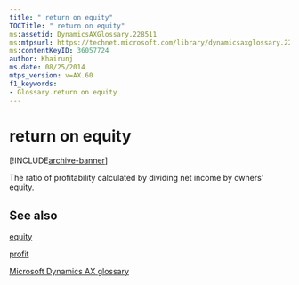 ```yaml
---
title: " return on equity"
TOCTitle: " return on equity"
ms:assetid: DynamicsAXGlossary.228511
ms:mtpsurl: https://technet.microsoft.com/library/dynamicsaxglossary.228511(v=AX.60)
ms:contentKeyID: 36057724
author: Khairunj
ms.date: 08/25/2014
mtps_version: v=AX.60
f1_keywords:
- Glossary.return on equity
---
```


# return on equity


[!INCLUDE[archive-banner](includes/archive-banner.md)]

The ratio of profitability calculated by dividing net income by owners' equity.

## See also

[equity](equity.md)

[profit](profit.md)

[Microsoft Dynamics AX glossary](glossary/microsoft-dynamics-ax-glossary.md)

  


